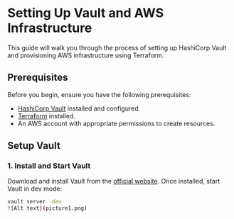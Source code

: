 # Setting Up Vault and AWS Infrastructure

This guide will walk you through the process of setting up HashiCorp Vault and provisioning AWS infrastructure using Terraform.

## Prerequisites

Before you begin, ensure you have the following prerequisites:
- [HashiCorp Vault](https://www.vaultproject.io/) installed and configured.
- [Terraform](https://www.terraform.io/) installed.
- An AWS account with appropriate permissions to create resources.

## Setup Vault

### 1. Install and Start Vault

Download and install Vault from the [official website](https://www.vaultproject.io/downloads). Once installed, start Vault in dev mode:
```bash
vault server -dev
![Alt text](picture1.png)
